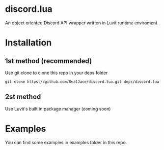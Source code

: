 # discord.lua
An object oriented Discord API wrapper written in Luvit runtime enviroment.

# Installation
## 1st method (recommended)
Use git clone to clone this repo in your deps folder
```
git clone https://github.com/RealJace/discord.lua.git deps/discord.lua
```
## 2st method
Use Luvit's built in package manager (coming soon)

# Examples
You can find some examples in examples folder in this repo.